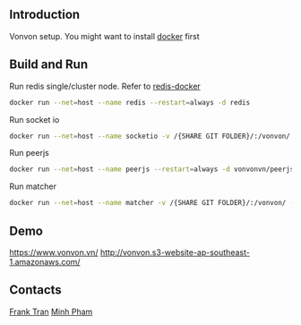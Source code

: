 ## Introduction
Vonvon setup. You might want to install [docker](https://docs.docker.com/installation/) first
## Build and Run
Run redis single/cluster node. Refer to [redis-docker](https://hub.docker.com/_/redis/)
```sh
docker run --net=host --name redis --restart=always -d redis
```

Run socket io 
```sh
docker run --net=host --name socketio -v /{SHARE GIT FOLDER}/:/vonvon/ --restart=always -d vonvonvn/socketio
```

Run peerjs
```sh
docker run --net=host --name peerjs --restart=always -d vonvonvn/peerjs
```

Run matcher
```sh
docker run --net=host --name matcher -v /{SHARE GIT FOLDER}/:/vonvon/ --restart=always -d matcher
```

## Demo
https://www.vonvon.vn/
http://vonvon.s3-website-ap-southeast-1.amazonaws.com/

## Contacts
[Frank Tran](https://bitbucket.org/PrinceP3)
[Minh Pham](https://bitbucket.org/phamminh91)
